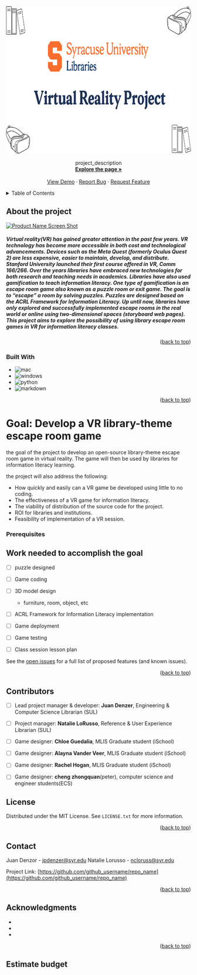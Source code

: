 <div id="top"></div>
<br />
<div align="center">
  <a href="https://github.com/github_username/repo_name">
    <img src="image.png" alt="Logo" width="700" height="400">
  </a>

  <p align="center">
    project_description
    <br />
    <a href="https://researchguides.library.syr.edu/sulvr"><strong>Explore the page »</strong></a>
    <br />
    <br />
    <a href="https://github.com/github_username/repo_name">View Demo</a>
    ·
    <a href="https://github.com/github_username/repo_name/issues">Report Bug</a>
    ·
    <a href="https://github.com/github_username/repo_name/issues">Request Feature</a>
  </p>
</div>



<!-- TABLE OF CONTENTS -->
<details>
  <summary>Table of Contents</summary>
  <ol>
    <li>
      <a href="#about-the-project">About The Project</a>
      <ul>
        <li><a href="#built-with">Built With</a></li>
      </ul>
    </li>
    <li>
      <a href="#getting-started">Getting Started</a>
      <ul>
        <li><a href="#prerequisites">Prerequisites</a></li>
        <li><a href="#installation">Installation</a></li>
      </ul>
    </li>
    <li><a href="#roadmap">Roadmap</a></li>
    <li><a href="#contributing">Contributing</a></li>
    <li><a href="#license">License</a></li>
    <li><a href="#contact">Contact</a></li>
    <li><a href="#acknowledgments">Acknowledgments</a></li>
  </ol>
</details>



<!-- ABOUT THE PROJECT -->
## About the project

[![Product Name Screen Shot][product-screenshot]](https://example.com)
##### Virtual reality(VR) has gained greater attention in the past few years. VR technology has become more accessible in both cost and technological advancements. Devices such as the Meta Quest (formerly Oculus Quest 2) are less expensive, easier to maintain, develop, and distribute. Stanford University launched their first course offered in VR, Comm 166/266. Over the years libraries have embraced new technologies for both research and teaching needs in academics. Libraries have also used gamification to teach information literacy. One type of gamification is an escape room game also known as a puzzle room or exit game. The goal is to “escape” a room by solving puzzles. Puzzles are designed based on the ACRL Framework for Information Literacy. Up until now, libraries have only explored and successfully implemented escape rooms in the real world or online using two-dimensional spaces (storyboard web pages). This project aims to explore the possibility of using library escape room games in VR for information literacy classes.

<p align="right">(<a href="#top">back to top</a>)</p>



### Built With

* ![mac][mac.js]
* ![windows][windows.js]
* ![python][python.js]
* ![markdown][markdown.js]

<p align="right">(<a href="#top">back to top</a>)</p>



<!-- GETTING STARTED -->

 # Goal: Develop a VR library-theme escape room game
the goal of the project to develop an open-source library-theme escape room game in virtual reality. The game will then be used by libraries for information literacy learning.

the project will also address the following:
* How quickly and easily can a VR game be developed using little to no coding.
* The effectiveness of a VR game for information literacy.
* The viability of distribution of the source code for the project.
* ROI for libraries and institutions.
* Feasibility of implementation of a VR session.




### Prerequisites







<!-- ROADMAP -->
##  Work needed to accomplish the goal


- [ ] puzzle designed
- [ ] Game coding
- [ ] 3D model design
    - furniture, room, object, etc
- [ ] ACRL Framework for Information Literacy implementation
- [ ] Game deployment
- [ ] Game testing
- [ ] Class session lesson plan


See the [open issues](https://github.com/github_username/repo_name/issues) for a full list of proposed features (and known issues).

<p align="right">(<a href="#top">back to top</a>)</p>



<!-- CONTRIBUTING -->
## Contributors

- [ ] Lead project manager & developer: **Juan Denzer**, Engineering & Computer Science Librarian (SUL)
- [ ] Project manager: **Natalie LoRusso**, Reference & User Experience Librarian (SUL)
- [ ] Game designer: **Chloe Guedalia**, MLIS Graduate student (iSchool)
- [ ] Game designer: **Alayna Vander Veer**, MLIS Graduate student (iSchool)
- [ ] Game designer: **Rachel Hogan**, MLIS Graduate student (iSchool)
- [ ] Game designer: **cheng zhongquan**(peter), computer science and engineer students(ECS)




<!-- LICENSE -->
## License

Distributed under the MIT License. See `LICENSE.txt` for more information.

<p align="right">(<a href="#top">back to top</a>)</p>



<!-- CONTACT -->
## Contact

Juan Denzor - jpdenzer@syr.edu
Natalie Lorusso - ncloruss@syr.edu

Project Link: [https://github.com/github_username/repo_name](https://github.com/github_username/repo_name)

<p align="right">(<a href="#top">back to top</a>)</p>



<!-- ACKNOWLEDGMENTS -->
## Acknowledgments

* []()
* []()
* []()

<p align="right">(<a href="#top">back to top</a>)</p>


## Estimate budget

<!-- MARKDOWN LINKS & IMAGES -->
<!-- https://www.markdownguide.org/basic-syntax/#reference-style-links -->
[contributors-shield]: https://img.shields.io/github/contributors/github_username/repo_name.svg?style=for-the-badge
[contributors-url]: https://github.com/github_username/repo_name/graphs/contributors
[forks-shield]: https://img.shields.io/github/forks/github_username/repo_name.svg?style=for-the-badge
[forks-url]: https://github.com/github_username/repo_name/network/members
[stars-shield]: https://img.shields.io/github/stars/github_username/repo_name.svg?style=for-the-badge
[stars-url]: https://github.com/github_username/repo_name/stargazers
[issues-shield]: https://img.shields.io/github/issues/github_username/repo_name.svg?style=for-the-badge
[issues-url]: https://github.com/github_username/repo_name/issues
[license-shield]: https://img.shields.io/github/license/github_username/repo_name.svg?style=for-the-badge
[license-url]: https://github.com/github_username/repo_name/blob/master/LICENSE.txt
[linkedin-shield]: https://img.shields.io/badge/-LinkedIn-black.svg?style=for-the-badge&logo=linkedin&colorB=555
[linkedin-url]: https://linkedin.com/in/linkedin_username
[product-screenshot]: images/screenshot.png
[mac.js]: https://img.shields.io/badge/mac%20os-000000?style=for-the-badge&logo=apple&logoColor=white
[mac-url]: https://www.apple.com/macos/monterey/
[windows.js]: https://img.shields.io/badge/Windows-0078D6?style=for-the-badge&logo=windows&logoColor=white
[windows-url]: https://www.microsoft.com/en-us/windows
[python.js]:https://img.shields.io/badge/Python-3776AB?style=for-the-badge&logo=python&logoColor=white

[markdown.js]: https://img.shields.io/badge/Markdown-000000?style=for-the-badge&logo=markdown&logoColor=white
